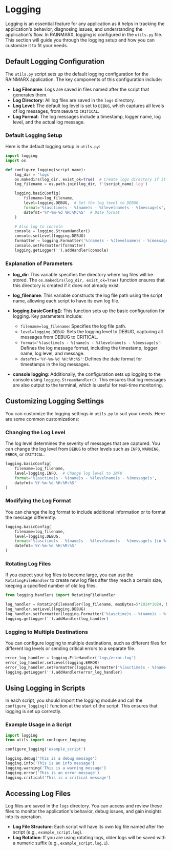 # Logging

Logging is an essential feature for any application as it helps in tracking the application's behavior, diagnosing issues, and understanding the application's flow. In RAINMARX, logging is configured in the `utils.py` file. This section will guide you through the logging setup and how you can customize it to fit your needs.

## Default Logging Configuration

The `utils.py` script sets up the default logging configuration for the RAINMARX application. The key components of this configuration include:

- **Log Filename**: Logs are saved in files named after the script that generates them.
- **Log Directory**: All log files are saved in the `logs` directory.
- **Log Level**: The default log level is set to `DEBUG`, which captures all levels of log messages, from `DEBUG` to `CRITICAL`.
- **Log Format**: The log messages include a timestamp, logger name, log level, and the actual log message.

### Default Logging Setup

Here is the default logging setup in `utils.py`:

```python
import logging
import os

def configure_logging(script_name):
    log_dir = 'logs'
    os.makedirs(log_dir, exist_ok=True)  # Create logs directory if it does not exist
    log_filename = os.path.join(log_dir, f'{script_name}.log')

    logging.basicConfig(
        filename=log_filename,
        level=logging.DEBUG,  # Set the log level to DEBUG
        format='%(asctime)s - %(name)s - %(levelname)s - %(message)s',  # Log format
        datefmt='%Y-%m-%d %H:%M:%S'  # Date format
    )

    # Also log to console
    console = logging.StreamHandler()
    console.setLevel(logging.DEBUG)
    formatter = logging.Formatter('%(name)s - %(levelname)s - %(message)s')
    console.setFormatter(formatter)
    logging.getLogger('').addHandler(console)
```

### Explanation of Parameters

- **log_dir**: This variable specifies the directory where log files will be stored. The `os.makedirs(log_dir, exist_ok=True)` function ensures that this directory is created if it does not already exist.
- **log_filename**: This variable constructs the log file path using the script name, allowing each script to have its own log file.
- **logging.basicConfig()**: This function sets up the basic configuration for logging. Key parameters include:

  - `filename=log_filename`: Specifies the log file path.
  - `level=logging.DEBUG`: Sets the logging level to DEBUG, capturing all messages from DEBUG to CRITICAL.
  - `format='%(asctime)s - %(name)s - %(levelname)s - %(message)s'`: Defines the log message format, including the timestamp, logger name, log level, and message.
  - `datefmt='%Y-%m-%d %H:%M:%S'`: Defines the date format for timestamps in the log messages.

- **console logging**: Additionally, the configuration sets up logging to the console using `logging.StreamHandler()`. This ensures that log messages are also output to the terminal, which is useful for real-time monitoring.

## Customizing Logging Settings

You can customize the logging settings in `utils.py` to suit your needs. Here are some common customizations:

### Changing the Log Level

The log level determines the severity of messages that are captured. You can change the log level from `DEBUG` to other levels such as `INFO`, `WARNING`, `ERROR`, or `CRITICAL`.

```python
logging.basicConfig(
    filename=log_filename,
    level=logging.INFO,  # Change log level to INFO
    format='%(asctime)s - %(name)s - %(levelname)s - %(message)s',
    datefmt='%Y-%m-%d %H:%M:%S'
)
```

### Modifying the Log Format

You can change the log format to include additional information or to format the message differently.

```python
logging.basicConfig(
    filename=log_filename,
    level=logging.DEBUG,
    format='%(asctime)s - %(name)s - %(levelname)s - %(message)s [in %(pathname)s:%(lineno)d]',  # Include file path and line number
    datefmt='%Y-%m-%d %H:%M:%S'
)
```

### Rotating Log Files

If you expect your log files to become large, you can use the `RotatingFileHandler` to create new log files after they reach a certain size, keeping a specified number of old log files.

```python
from logging.handlers import RotatingFileHandler

log_handler = RotatingFileHandler(log_filename, maxBytes=5*1024*1024, backupCount=5)  # 5 MB per file, keep 5 backups
log_handler.setLevel(logging.DEBUG)
log_handler.setFormatter(logging.Formatter('%(asctime)s - %(name)s - %(levelname)s - %(message)s'))
logging.getLogger('').addHandler(log_handler)
```

### Logging to Multiple Destinations

You can configure logging to multiple destinations, such as different files for different log levels or sending critical errors to a separate file.

```python
error_log_handler = logging.FileHandler('logs/error.log')
error_log_handler.setLevel(logging.ERROR)
error_log_handler.setFormatter(logging.Formatter('%(asctime)s - %(name)s - %(levelname)s - %(message)s'))
logging.getLogger('').addHandler(error_log_handler)
```

## Using Logging in Scripts

In each script, you should import the logging module and call the `configure_logging()` function at the start of the script. This ensures that logging is set up correctly.

### Example Usage in a Script

```python
import logging
from utils import configure_logging

configure_logging('example_script')

logging.debug('This is a debug message')
logging.info('This is an info message')
logging.warning('This is a warning message')
logging.error('This is an error message')
logging.critical('This is a critical message')
```

## Accessing Log Files

Log files are saved in the `logs` directory. You can access and review these files to monitor the application's behavior, debug issues, and gain insights into its operation.

- **Log File Structure**: Each script will have its own log file named after the script (e.g., `example_script.log`).
- **Log Rotation**: If you are using rotating logs, older logs will be saved with a numeric suffix (e.g., `example_script.log.1`).
